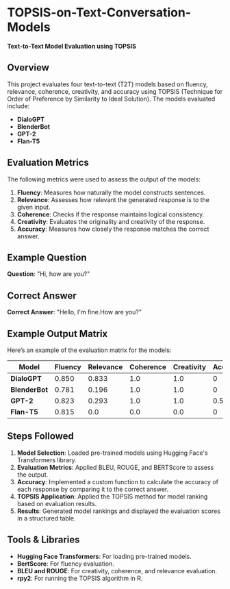 # TOPSIS-on-Text-Conversation-Models
**Text-to-Text Model Evaluation using TOPSIS**

## Overview
This project evaluates four text-to-text (T2T) models based on fluency, relevance, coherence, creativity, and accuracy using TOPSIS (Technique for Order of Preference by Similarity to Ideal Solution). The models evaluated include:

- **DialoGPT**
- **BlenderBot**
- **GPT-2**
- **Flan-T5**

## Evaluation Metrics
The following metrics were used to assess the output of the models:

1. **Fluency**: Measures how naturally the model constructs sentences.
2. **Relevance**: Assesses how relevant the generated response is to the given input.
3. **Coherence**: Checks if the response maintains logical consistency.
4. **Creativity**: Evaluates the originality and creativity of the response.
5. **Accuracy**: Measures how closely the response matches the correct answer.

## Example Question
**Question**: "Hi, how are you?"

## Correct Answer
**Correct Answer**: "Hello, I'm fine.How are you?"

## Example Output Matrix
Here’s an example of the evaluation matrix for the models:

| Model          | Fluency | Relevance | Coherence | Creativity | Accuracy |  
|----------------|---------|-----------|-----------|------------|----------|  
| **DialoGPT**   | 0.850   | 0.833     | 1.0       | 1.0        | 0        |  
| **BlenderBot** | 0.781   | 0.196     | 1.0       | 1.0        | 0        |  
| **GPT-2**      | 0.823   | 0.293     | 1.0       | 1.0        | 0.5      |  
| **Flan-T5**    | 0.815   | 0.0       | 0.0       | 0.0        | 0        |  

## Steps Followed
1. **Model Selection**: Loaded pre-trained models using Hugging Face's Transformers library.
2. **Evaluation Metrics**: Applied BLEU, ROUGE, and BERTScore to assess the output.
3. **Accuracy**: Implemented a custom function to calculate the accuracy of each response by comparing it to the correct answer.
4. **TOPSIS Application**: Applied the TOPSIS method for model ranking based on evaluation results.
5. **Results**: Generated model rankings and displayed the evaluation scores in a structured table.

## Tools & Libraries
- **Hugging Face Transformers**: For loading pre-trained models.
- **BertScore**: For fluency evaluation.
- **BLEU and ROUGE**: For creativity, coherence, and relevance evaluation.
- **rpy2**: For running the TOPSIS algorithm in R.
